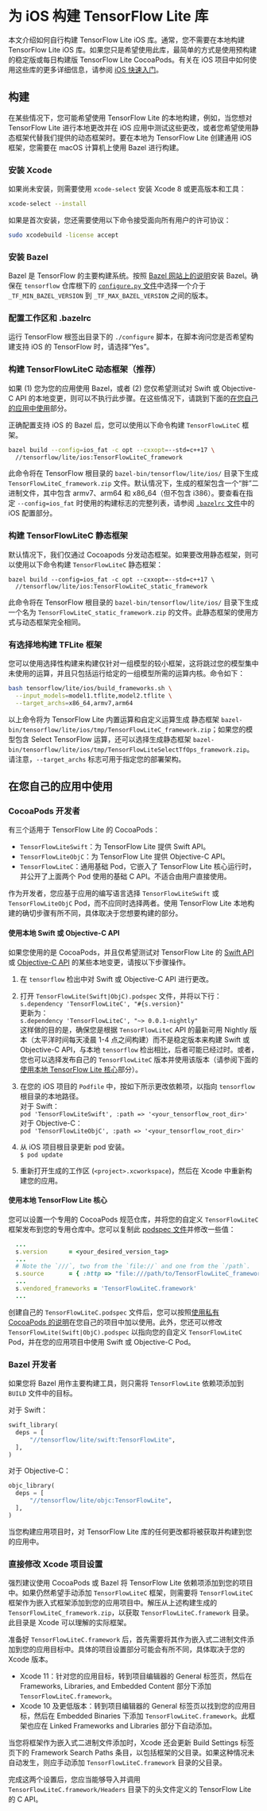 # 为 iOS 构建 TensorFlow Lite 库

本文介绍如何自行构建 TensorFlow Lite iOS 库。通常，您不需要在本地构建 TensorFlow Lite iOS 库。如果您只是希望使用此库，最简单的方式是使用预构建的稳定版或每日构建版 TensorFlow Lite CocoaPods。有关在 iOS 项目中如何使用这些库的更多详细信息，请参阅 [iOS 快速入门](ios.md)。

## 构建

在某些情况下，您可能希望使用 TensorFlow Lite 的本地构建，例如，当您想对 TensorFlow Lite 进行本地更改并在 iOS 应用中测试这些更改，或者您希望使用静态框架代替我们提供的动态框架时。要在本地为 TensorFlow Lite 创建通用 iOS 框架，您需要在 macOS 计算机上使用 Bazel 进行构建。

### 安装 Xcode

如果尚未安装，则需要使用 `xcode-select` 安装 Xcode 8 或更高版本和工具：

```sh
xcode-select --install
```

如果是首次安装，您还需要使用以下命令接受面向所有用户的许可协议：

```sh
sudo xcodebuild -license accept
```

### 安装 Bazel

Bazel 是 TensorFlow 的主要构建系统。按照 [Bazel 网站上的说明]安装 Bazel。确保在 `tensorflow` 仓库根下的 [`configure.py` 文件]中选择一个介于 `_TF_MIN_BAZEL_VERSION` 到 `_TF_MAX_BAZEL_VERSION` 之间的版本。

### 配置工作区和 .bazelrc

运行 TensorFlow 根签出目录下的 `./configure` 脚本，在脚本询问您是否希望构建支持 iOS 的 TensorFlow 时，请选择“Yes”。

### 构建 TensorFlowLiteC 动态框架（推荐）

如果 (1) 您为您的应用使用 Bazel，或者 (2) 您仅希望测试对 Swift 或 Objective-C API 的本地变更，则可以不执行此步骤。在这些情况下，请跳到下面的[在您自己的应用中使用](#use_in_your_own_application)部分。

正确配置支持 iOS 的 Bazel 后，您可以使用以下命令构建 `TensorFlowLiteC` 框架。

```sh
bazel build --config=ios_fat -c opt --cxxopt=--std=c++17 \
  //tensorflow/lite/ios:TensorFlowLiteC_framework
```

此命令将在 TensorFlow 根目录的 `bazel-bin/tensorflow/lite/ios/` 目录下生成 `TensorFlowLiteC_framework.zip` 文件。默认情况下，生成的框架包含一个“胖”二进制文件，其中包含 armv7、arm64 和 x86_64（但不包含 i386）。要查看在指定 `--config=ios_fat` 时使用的构建标志的完整列表，请参阅 [`.bazelrc` 文件]中的 iOS 配置部分。

### 构建 TensorFlowLiteC 静态框架

默认情况下，我们仅通过 Cocoapods 分发动态框架。如果要改用静态框架，则可以使用以下命令构建 `TensorFlowLiteC` 静态框架：

```
bazel build --config=ios_fat -c opt --cxxopt=--std=c++17 \
  //tensorflow/lite/ios:TensorFlowLiteC_static_framework
```

此命令将在 TensorFlow 根目录的 `bazel-bin/tensorflow/lite/ios/` 目录下生成一个名为 `TensorFlowLiteC_static_framework.zip` 的文件。此静态框架的使用方式与动态框架完全相同。

### 有选择地构建 TFLite 框架

您可以使用选择性构建来构建仅针对一组模型的较小框架，这将跳过您的模型集中未使用的运算，并且只包括运行给定的一组模型所需的运算内核。命令如下：

```sh
bash tensorflow/lite/ios/build_frameworks.sh \
  --input_models=model1.tflite,model2.tflite \
  --target_archs=x86_64,armv7,arm64
```

以上命令将为 TensorFlow Lite 内置运算和自定义运算生成 静态框架 `bazel-bin/tensorflow/lite/ios/tmp/TensorFlowLiteC_framework.zip`；如果您的模型包含 Select TensorFlow 运算，还可以选择生成静态框架 `bazel-bin/tensorflow/lite/ios/tmp/TensorFlowLiteSelectTfOps_framework.zip`。请注意，`--target_archs` 标志可用于指定您的部署架构。

## 在您自己的应用中使用

### CocoaPods 开发者

有三个适用于 TensorFlow Lite 的 CocoaPods：

- `TensorFlowLiteSwift`：为 TensorFlow Lite 提供 Swift API。
- `TensorFlowLiteObjC`：为 TensorFlow Lite 提供 Objective-C API。
- `TensorFlowLiteC`：通用基础 Pod，它嵌入了 TensorFlow Lite 核心运行时，并公开了上面两个 Pod 使用的基础 C API。不适合由用户直接使用。

作为开发者，您应基于应用的编写语言选择 `TensorFlowLiteSwift` 或 `TensorFlowLiteObjC` Pod，而不应同时选择两者。使用 TensorFlow Lite 本地构建的确切步骤有所不同，具体取决于您想要构建的部分。

#### 使用本地 Swift 或 Objective-C API

如果您使用的是 CocoaPods，并且仅希望测试对 TensorFlow Lite 的 [Swift API] 或 [Objective-C API] 的某些本地变更，请按以下步骤操作。

1. 在 `tensorflow` 检出中对 Swift 或 Objective-C API 进行更改。

2. 打开 `TensorFlowLite(Swift|ObjC).podspec` 文件，并将以下行：<br> `s.dependency 'TensorFlowLiteC', "#{s.version}"` <br> 更新为：<br> `s.dependency 'TensorFlowLiteC', "~> 0.0.1-nightly"` <br> 这样做的目的是，确保您是根据 `TensorFlowLiteC` API 的最新可用 Nightly 版本（太平洋时间每天凌晨 1-4 点之间构建）而不是稳定版本来构建 Swift 或 Objective-C API，与本地 `tensorflow` 检出相比，后者可能已经过时。或者，您也可以选择发布自己的 `TensorFlowLiteC` 版本并使用该版本（请参阅下面的[使用本地 TensorFlow Lite 核心](#using_local_tensorflow_lite_core)部分）。

3. 在您的 iOS 项目的 `Podfile` 中，按如下所示更改依赖项，以指向 `tensorflow` 根目录的本地路径。<br>对于 Swift：<br> `pod 'TensorFlowLiteSwift', :path => '<your_tensorflow_root_dir>'` <br>对于 Objective-C：<br> `pod 'TensorFlowLiteObjC', :path => '<your_tensorflow_root_dir>'`

4. 从 iOS 项目根目录更新 pod 安装。<br> `$ pod update`

5. 重新打开生成的工作区 (`<project>.xcworkspace`)，然后在 Xcode 中重新构建您的应用。

#### 使用本地 TensorFlow Lite 核心

您可以设置一个专用的 CocoaPods 规范仓库，并将您的自定义 `TensorFlowLiteC` 框架发布到您的专用仓库中。您可以复制此 [podspec 文件]并修改一些值：

```ruby
  ...
  s.version      = <your_desired_version_tag>
  ...
  # Note the `///`, two from the `file://` and one from the `/path`.
  s.source       = { :http => "file:///path/to/TensorFlowLiteC_framework.zip" }
  ...
  s.vendored_frameworks = 'TensorFlowLiteC.framework'
  ...
```

创建自己的 `TensorFlowLiteC.podspec` 文件后，您可以按照[使用私有 CocoaPods 的说明]在您自己的项目中加以使用。此外，您还可以修改 `TensorFlowLite(Swift|ObjC).podspec` 以指向您的自定义 `TensorFlowLiteC` Pod，并在您的应用项目中使用 Swift 或 Objective-C Pod。

### Bazel 开发者

如果您将 Bazel 用作主要构建工具，则只需将 `TensorFlowLite` 依赖项添加到 `BUILD` 文件中的目标。

对于 Swift：

```python
swift_library(
  deps = [
      "//tensorflow/lite/swift:TensorFlowLite",
  ],
)
```

对于 Objective-C：

```python
objc_library(
  deps = [
      "//tensorflow/lite/objc:TensorFlowLite",
  ],
)
```

当您构建应用项目时，对 TensorFlow Lite 库的任何更改都将被获取并构建到您的应用中。

### 直接修改 Xcode 项目设置

强烈建议使用 CocoaPods 或 Bazel 将 TensorFlow Lite 依赖项添加到您的项目中。如果仍然希望手动添加 `TensorFlowLiteC` 框架，则需要将 `TensorFlowLiteC` 框架作为嵌入式框架添加到您的应用项目中。解压从上述构建生成的 `TensorFlowLiteC_framework.zip`，以获取 `TensorFlowLiteC.framework` 目录。此目录是 Xcode 可以理解的实际框架。

准备好 `TensorFlowLiteC.framework` 后，首先需要将其作为嵌入式二进制文件添加到您的应用目标中。具体的项目设置部分可能会有所不同，具体取决于您的 Xcode 版本。

- Xcode 11：针对您的应用目标，转到项目编辑器的 General 标签页，然后在 Frameworks, Libraries, and Embedded Content 部分下添加 `TensorFlowLiteC.framework`。
- Xcode 10 及更低版本：转到项目编辑器的 General 标签页以找到您的应用目标，然后在 Embedded Binaries 下添加 `TensorFlowLiteC.framework`。此框架也应在 Linked Frameworks and Libraries 部分下自动添加。

当您将框架作为嵌入式二进制文件添加时，Xcode 还会更新 Build Settings 标签页下的 Framework Search Paths 条目，以包括框架的父目录。如果这种情况未自动发生，则应手动添加 `TensorFlowLiteC.framework` 目录的父目录。

完成这两个设置后，您应当能够导入并调用 `TensorFlowLiteC.framework/Headers` 目录下的头文件定义的 TensorFlow Lite 的 C API。


[Bazel 网站上的说明]: https://docs.bazel.build/versions/master/install-os-x.html
[`.bazelrc` 文件]: https://github.com/tensorflow/tensorflow/blob/master/.bazelrc
[`configure.py` 文件]: https://github.com/tensorflow/tensorflow/blob/master/configure.py
[Objective-C API]: https://github.com/tensorflow/tensorflow/tree/master/tensorflow/lite/objc
[使用私有 CocoaPods 的说明]: https://guides.cocoapods.org/making/private-cocoapods.html
[Swift API]: https://github.com/tensorflow/tensorflow/tree/master/tensorflow/lite/swift
[podspec 文件]: https://github.com/tensorflow/tensorflow/blob/master/tensorflow/lite/ios/TensorFlowLiteC.podspec